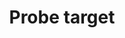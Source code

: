---
tag: g038
codes:
- G38.2
- G38.3
title: Probe target
long:
- |
  The Probe Target commands are used to probe towards a workpiece and determine its precise position. The Z endstop doubles as the probe for these commands. You might, for example, use a grounded metal workpiece, with a metal probe spliced into the Z endstop circuit.

  - `G38.2` probes towards a target and stops on contact, signaling an error if it reaches the target position without triggering the Z endstop.
  - `G38.3` probes towards a target and stops on contact. No error is given if it fails to trigger the Z endstop.

  These commands use the current homing feedrate, by default.
notes:
- |2

  These commands require `G38_PROBE_TARGET`.
parameters:
- tag: X
  optional: true
  description: Target X
  values:
  - tag: pos
    type: float
- tag: Y
  optional: true
  description: Target Y
  values:
  - tag: pos
    type: float
- tag: Z
  optional: true
  description: Target Z
  values:
  - tag: pos
    type: float
- tag: F
  optional: true
  description: Feedrate for the move
  values:
  - tag: rate
    type: float
example: 
examples: 
---